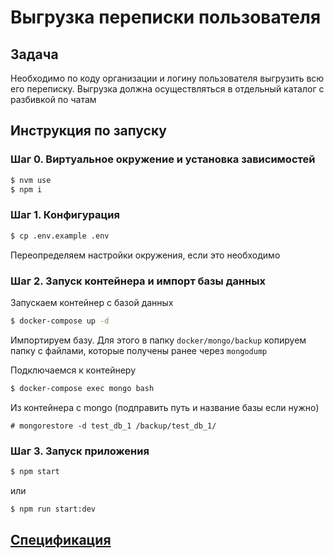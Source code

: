 # Выгрузка переписки пользователя

## Задача
Необходимо по коду организации и логину пользователя выгрузить всю его переписку. Выгрузка должна осуществляться в отдельный каталог с разбивкой по чатам

## Инструкция по запуску

### Шаг 0. Виртуальное окружение и установка зависимостей

```bash
$ nvm use
$ npm i
```

### Шаг 1. Конфигурация

```bash
$ cp .env.example .env
```

Переопределяем настройки окружения, если это необходимо

### Шаг 2. Запуск контейнера и импорт базы данных

Запускаем контейнер с базой данных
```bash
$ docker-compose up -d
```

Импортируем базу. Для этого в папку `docker/mongo/backup` копируем папку с файлами, которые получены ранее через `mongodump`

Подключаемся к контейнеру

```bash
$ docker-compose exec mongo bash
```

Из контейнера с mongo (подправить путь и название базы если нужно)
```
# mongorestore -d test_db_1 /backup/test_db_1/
```

### Шаг 3. Запуск приложения

```bash
$ npm start
```
или 

```bash
$ npm run start:dev
```

## [Спецификация](https://petstore.swagger.io/?url=https://raw.githubusercontent.com/lyudmila-petrova/chats_exporter/master/openapi.yaml)
